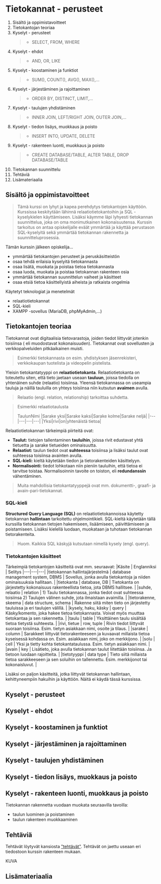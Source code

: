 # Tietokannat - perusteet
1. Sisältö ja oppimistavoitteet
2. Tietokantojan teoriaa
3. Kyselyt - perusteet
   >- SELECT, FROM, WHERE
5. Kyselyt - ehdot
   >- AND, OR, LIKE
6. Kyselyt - koostaminen ja funktiot
   >- SUM(), COUNT(), AVG(), MAX(),... 
7. Kyselyt - järjestäminen ja rajoittaminen
   >- ORDER BY, DISTINCT, LIMIT,...
8. Kyselyt - taulujen yhdistäminen
   >- INNER JOIN, LEFT/RIGHT JOIN, OUTER JOIN,...
9. Kyselyt - tiedon lisäys, muokkaus ja poisto
   >- INSERT INTO, UPDATE, DELETE
10. Kyselyt - rakenteen luonti, muokkaus ja poisto
    >- CREATE DATABASE/TABLE, ALTER TABLE, DROP DATABASE/TABLE
12. Tietokannan suunnittelu
13. Tehtäviä
14. Lisämateriaalia

## Sisältö ja oppimistavoitteet

>Tämä kurssi on lyhyt ja kapea perehdytys tietokantojen käyttöön. Kurssissa keskitytään lähinnä relaatiotietokantoihin ja SQL -kyselykielen käyttämiseen.
>Lisäksi käymme läpi lyhyesti tietokannan suunnittelua, joka on oma monimutkainen kokonaisuutensa.
>Kurssin tarkoitus on antaa opiskelijalle eväät ymmärtää ja käyttää perustason SQL-kyselyitä sekä ymmärtää tietokannan rakennetta ja suunnitteluprosessia.

Tämän kurssin jälkeen opiskelija...
- ymmärtää tietokantojen perusteet ja peruskäsitteistön
- osaa tehdä erilaisia kyselyitä tietokannasta
- osaa lisätä, muokata ja poistaa tietoa tietokannasta
- osaa luoda, muokata ja poistaa tietokannan rakenteen osia
- ymmärtää tietokannan suunnittelun vaiheet ja käsitteet
- osaa etsiä tietoa käsittellyistä aiheista ja ratkaista ongelmia

Käytetyt teknologiat ja menetelmät
- relaatiotietokannat
- SQL-kieli
- XAMPP -sovellus (MariaDB, phpMyAdmin,...)

## Tietokantojen teoriaa

Tietokannat ovat digitaalisia tietovarastoja, joiden tiedot liittyvät jotenkin toisiinsa ( eli muodostavat kokonaisuuden). 
Tietokannat ovat sovellusten ja verkkopalveluiden pitkäaikainen muisti.

> Esimerkki tietokannasta on esim. yhdistyksen jäsenrekisteri, verkkokaupan tuotelista ja videopelin pistelista.

Yleisin tietokantatyyppi on **relaatiotietokanta**. 
Relaatiotietokanta on toteutettu siten, että tieto jaetaan useaan **tauluun**, joissa tiedolla on yhtenäinen suhde (relaatio) toisiinsa. Yleensä tietokannassa on useampia tauluja ja näillä tauluilla on yhteys toisiinsa niin kutsutun **avaimen** avulla. 

> Relaatio (engl. relation, relationship) tarkoittaa suhdetta.

>Esimerkki relaatiotaulusta
>
>TaulunNimi
>|Sarake yksi|Sarake kaksi|Sarake kolme|Sarake neljä|
>|---|---|---|---|
>|Yksi|rivi|on|yhtenäistä tietoa|

Relaatiotietokannan tärkeimpiä piirteitä ovat:
- **Taulut:** tietojen tallentaminen **tauluihin**, joissa rivit edustavat yhtä tietuetta ja sarake tietueiden ominaisuutta.
- **Relaatiot:** taulun tiedot ovat **suhteessa** toisiinsa ja lisäksi taulut ovat suhteessa toisiinsa avainten avulla.
- **SQL-kieli:** kieltä käytetään tiedon ja tietorakenteiden käsittelyyn.
- **Normalisointi:** tiedot lohkotaan niin pieniin tauluihin, että tietoa ei tarvitse toistaa. Normalisoinnin tavoite on toiston, eli **redundanssin** vähentäminen.

> Muita mahdollisia tietokantatyyppejä ovat mm. dokumentti-, graafi- ja avain-pari-tietokannat.

### SQL-kieli

**Structured Query Language (SQL)** on relaatiotietokannoissa käytetty tietokannan **hallintaan** tarkoitettu ohjelmointikieli. SQL-kieltä käytetään tällä kurssilla tietokannan tietojen hakemiseen, lisäämiseen, päivittämiseen ja poistamiseen. Lisäksi kielellä luodaan, muokataan ja tuhotaan tietokannan tietorakenteita.

>Huom. Kaikkia SQL käskyjä kutsutaan nimellä kysely (engl. query). 

### Tietokantojen käsitteet

Tärkeimpiä tietokantojen käsitteitä ovat mm. seuraavat:
|Käsite | Englanniksi | Selitys
|---|---|---|
|tietokannan hallintajärjestelmä | database management system, DBMS | Sovellus, jonka avulla tietokantoja ja niiden ominaisuuksia hallitaan. |
|tietokanta | database, DB | Tietokanta on järjestetty kokonaisuus rakenteellista tietoa, jota DBMS hallitsee. |
|suhde, relaatio  | relation | 1) Taulu tietokannassa, jonka tiedot ovat suhteessa toisiinsa 2) Taulujen välinen suhde, jota ilmaistaan avaimilla. |
|tietorakenne, skeema  | data structure, schema | Rakenne siitä miten tieto on järjestetty tauluissa ja eri taulujen välillä. |
|kysely, haku, käsky  | query | Käsky/komento, joka hakee tietoa tietokannasta. Voivat myös muuttaa tietokantaa ja sen rakennetta. |
|taulu   | table | Yksittäinen taulu sisältää tietoa tietystä suhteesta. |
|rivi, tietue | row, tuple | Rivin tiedot liittyvät suoraan toisiinsa. Esim. tietyn asiakkaan nimi, osoite ja tilaus. |
|sarake  | column | Sarakkeet liittyvät tietorakenteeseen ja kuvaavat millaista tietoa kyseisessä kohdassa on. Esim. asiakkaan nimi, joko on merkkijono. |
|solu | cell | Yksi ja tietty kohta tietokantataulussa. Esim. tietyn asiakkaan nimi. |
|avain | key | Lisätieto, joka avulla tietokannan taulut liitettään toisiinsa. Ja tietoon luodaan rajoitteita. |
|tietotyyppi | data type | Tieto siitä millaista tietoa sarakkeeseen ja sen soluihin on tallennettu. Esim. merkkijonot tai kokonaisluvut. |

Lisäksi on paljon käsitteitä, jotka liittyvät tietokannan hallintaan, kehittyneempiin hakuihin ja käyttöön. Näitä ei käydä tässä kurssissa.

## Kyselyt - perusteet

## Kyselyt - ehdot

## Kyselyt - koostaminen ja funktiot

## Kyselyt - järjestäminen ja rajoittaminen

## Kyselyt - taulujen yhdistäminen

## Kyselyt - tiedon lisäys, muokkaus ja poisto

## Kyselyt - rakenteen luonti, muokkaus ja poisto

Tietokannan rakennetta vuodaan muokata seuraavilla tavoilla:
- taulun luominen ja poistaminen
- taulun rakenteen muokkaaminen


## Tehtäviä

Tehtävät löytyvät kansiosta ["tehtävät"](tehtävät/).
Tehtävät on jaettu useaan eri tiedostoon kurssin rakenteen mukaan.

KUVA

## Lisämateriaalia
